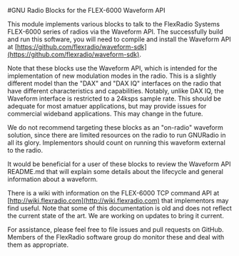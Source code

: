 #GNU Radio Blocks for the FLEX-6000 Waveform API

This module implements various blocks to talk to the FlexRadio Systems FLEX-6000 series of radios via the Waveform API.  The successfully build and run this software, you will need to compile and install the Waveform API at [https://github.com/flexradio/waveform-sdk](https://github.com/flexradio/waveform-sdk).

Note that these blocks use the Waveform API, which is intended for the implementation of new modulation modes in the radio.  This is a slightly different model than the "DAX" and "DAX IQ" interfaces on the radio that have different characteristics and capabilities.  Notably, unlike DAX IQ, the Waveform interface is restricted to a 24ksps sample rate.  This should be adequate for most amatuer applications, but may provide issues for commercial wideband applications.  This may change in the future.

We do not recommend targeting these blocks as an "on-radio" waveform solution, since there are limited resources on the radio to run GNURadio in all its glory.  Implementors should count on running this waveform external to the radio.

It would be beneficial for a user of these blocks to review the Waveform API README.md that will explain some details about the lifecycle and general information about a waveform.

There is a wiki with information on the FLEX-6000 TCP command API at [http://wiki.flexradio.com](http://wiki.flexradio.com) that implementors may find useful.  Note that some of this documentation is old and does not reflect the current state of the art.  We are working on updates to bring it current.

For assistance, please feel free to file issues and pull requests on GitHub.  Members of the FlexRadio software group do monitor these and deal with them as appropriate.